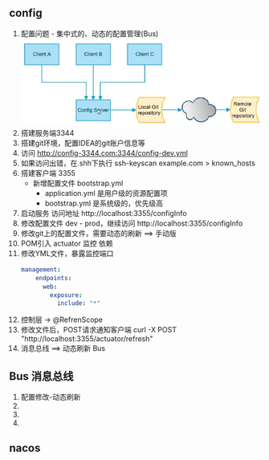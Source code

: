 ## config
1. 配置问题 - 集中式的、动态的配置管理(Bus)
    ![](images/config.jpg)
2. 搭建服务端3344
3. 搭建git环境，配置IDEA的git账户信息等
4. 访问 http://config-3344.com:3344/config-dev.yml
5. 如果访问出错，在.shh下执行 ssh-keyscan example.com > known_hosts
6. 搭建客户端 3355
    - 新增配置文件 bootstrap.yml
        - application.yml 是用户级的资源配置项
        - bootstrap.yml 是系统级的，优先级高
7. 启动服务 访问地址 http://localhost:3355/configInfo
8. 修改配置文件 dev - prod，继续访问 http://localhost:3355/configInfo
9. 修改git上的配置文件，需要动态的刷新 ==> 手动版
10. POM引入 actuator 监控 依赖
11. 修改YML文件，暴露监控端口
    ```yaml
    management:
        endpoints:
          web:
            exposure:
              include: "*"
    ```
11. 控制层 -> @RefrenScope
12. 修改文件后，POST请求通知客户端 curl -X POST "http://localhost:3355/actuator/refresh"
13. 消息总线 ==> 动态刷新 Bus




## Bus 消息总线
1. 配置修改-动态刷新
2. 
3. 
4. 



## nacos




